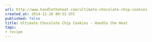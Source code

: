 ```yaml
---
url: http://www.handletheheat.com/ultimate-chocolate-chip-cookies
created_at: 2014-12-26 00:53 UTC
published: false
title: Ultimate Chocolate Chip Cookies - Handle the Heat
tags:
- recipe
---
```



